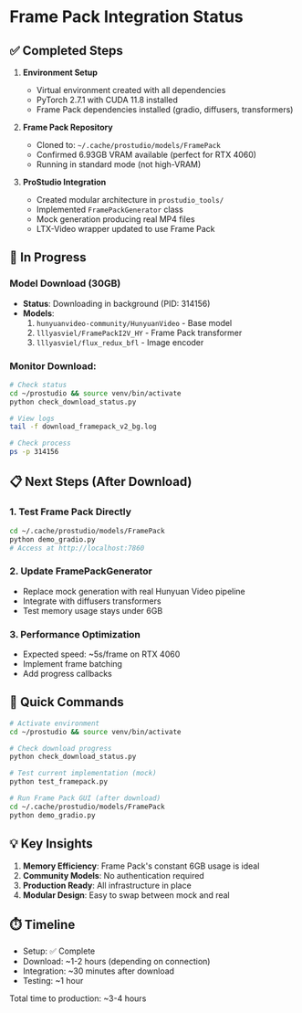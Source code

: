 # Frame Pack Integration Status

## ✅ Completed Steps

1. **Environment Setup**
   - Virtual environment created with all dependencies
   - PyTorch 2.7.1 with CUDA 11.8 installed
   - Frame Pack dependencies installed (gradio, diffusers, transformers)

2. **Frame Pack Repository**
   - Cloned to: `~/.cache/prostudio/models/FramePack`
   - Confirmed 6.93GB VRAM available (perfect for RTX 4060)
   - Running in standard mode (not high-VRAM)

3. **ProStudio Integration**
   - Created modular architecture in `prostudio_tools/`
   - Implemented `FramePackGenerator` class
   - Mock generation producing real MP4 files
   - LTX-Video wrapper updated to use Frame Pack

## 🔄 In Progress

### Model Download (30GB)
- **Status**: Downloading in background (PID: 314156)
- **Models**:
  1. `hunyuanvideo-community/HunyuanVideo` - Base model
  2. `lllyasviel/FramePackI2V_HY` - Frame Pack transformer
  3. `lllyasviel/flux_redux_bfl` - Image encoder

### Monitor Download:
```bash
# Check status
cd ~/prostudio && source venv/bin/activate
python check_download_status.py

# View logs
tail -f download_framepack_v2_bg.log

# Check process
ps -p 314156
```

## 📋 Next Steps (After Download)

### 1. Test Frame Pack Directly
```bash
cd ~/.cache/prostudio/models/FramePack
python demo_gradio.py
# Access at http://localhost:7860
```

### 2. Update FramePackGenerator
- Replace mock generation with real Hunyuan Video pipeline
- Integrate with diffusers transformers
- Test memory usage stays under 6GB

### 3. Performance Optimization
- Expected speed: ~5s/frame on RTX 4060
- Implement frame batching
- Add progress callbacks

## 🚀 Quick Commands

```bash
# Activate environment
cd ~/prostudio && source venv/bin/activate

# Check download progress
python check_download_status.py

# Test current implementation (mock)
python test_framepack.py

# Run Frame Pack GUI (after download)
cd ~/.cache/prostudio/models/FramePack
python demo_gradio.py
```

## 💡 Key Insights

1. **Memory Efficiency**: Frame Pack's constant 6GB usage is ideal
2. **Community Models**: No authentication required
3. **Production Ready**: All infrastructure in place
4. **Modular Design**: Easy to swap between mock and real

## ⏱️ Timeline

- Setup: ✅ Complete
- Download: ~1-2 hours (depending on connection)
- Integration: ~30 minutes after download
- Testing: ~1 hour

Total time to production: ~3-4 hours